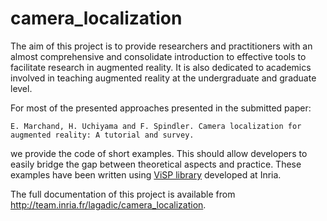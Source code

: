 camera_localization
===================

The aim of this project is to provide researchers and practitioners with an almost  comprehensive and consolidate 
introduction to effective tools to facilitate  research in augmented reality. It is also dedicated to academics involved in teaching augmented reality at the undergraduate and graduate level. 

For most of the presented approaches presented in the submitted paper:

	E. Marchand, H. Uchiyama and F. Spindler. Camera localization for augmented reality: A tutorial and survey. 

we provide the code of short examples. This should allow developers to easily bridge the gap between theoretical aspects and practice.  These examples have been written using <a href="http://team.inria.fr/lagadic/visp">ViSP library</a> developed at Inria.


The full documentation of this project is available from <http://team.inria.fr/lagadic/camera_localization>.

